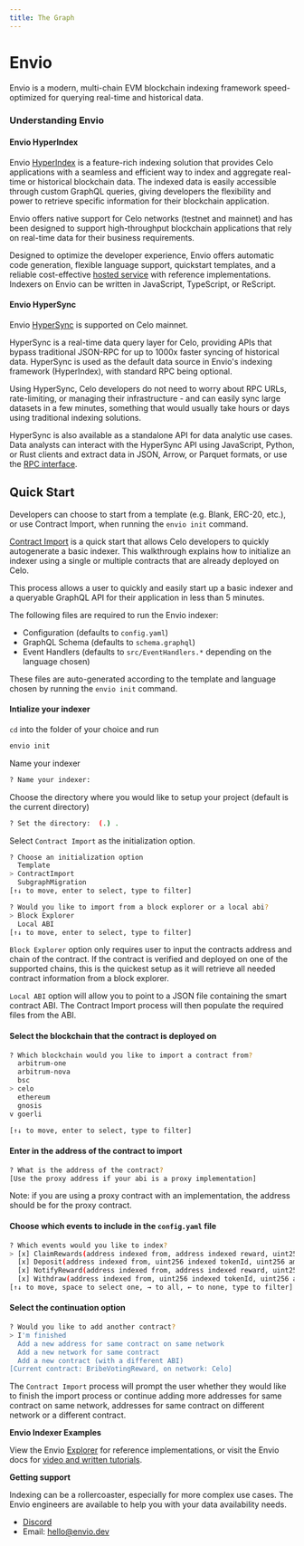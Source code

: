 ```yaml
---
title: The Graph
---
```


# Envio

Envio is a modern, multi-chain EVM blockchain indexing framework speed-optimized
for querying real-time and historical data.

### Understanding Envio

#### Envio HyperIndex

Envio [HyperIndex](https://docs.envio.dev/docs/overview) is a feature-rich
indexing solution that provides Celo applications with a seamless and
efficient way to index and aggregate real-time or historical blockchain data.
The indexed data is easily accessible through custom GraphQL queries, giving
developers the flexibility and power to retrieve specific information for their
blockchain application.

Envio offers native support for Celo networks (testnet and mainnet) and has been designed
to support high-throughput blockchain applications that rely on real-time data
for their business requirements.

Designed to optimize the developer experience, Envio offers automatic code
generation, flexible language support, quickstart templates, and a reliable
cost-effective [hosted service](https://envio.dev/explorer) with reference implementations. Indexers on Envio can be written in JavaScript, TypeScript, or ReScript.

#### Envio HyperSync

Envio [HyperSync](https://docs.envio.dev/docs/overview-hypersync) is supported on Celo mainnet.

HyperSync is a real-time data query layer for Celo, providing APIs
that bypass traditional JSON-RPC for up to 1000x faster syncing of historical
data. HyperSync is used as the default data source in Envio's indexing framework (HyperIndex),
with standard RPC being optional.

Using HyperSync, Celo developers do not need to worry about RPC URLs,
rate-limiting, or managing their infrastructure - and can easily sync large
datasets in a few minutes, something that would usually take hours or days using
traditional indexing solutions.

HyperSync is also available as a standalone API for data analytic use cases.
Data analysts can interact with the HyperSync API using JavaScript, Python, or
Rust clients and extract data in JSON, Arrow, or Parquet formats, or use the [RPC interface](https://docs.envio.dev/docs/HyperSync/overview-hyperrpc).

## Quick Start

Developers can choose to start from a template (e.g. Blank, ERC-20, etc.), or
use Contract Import, when running the `envio init` command. 

[Contract Import](https://docs.envio.dev/docs/contract-import) is a quick start that allows Celo developers to quickly autogenerate a basic indexer. This walkthrough explains how to initialize an indexer using a single or multiple contracts that are already deployed on Celo. 

This process allows a user to quickly and easily start up a basic indexer and a queryable GraphQL API for their application in less than 5 minutes.

The following files are required to run the Envio indexer:
- Configuration (defaults to `config.yaml`)
- GraphQL Schema (defaults to `schema.graphql`)
- Event Handlers (defaults to `src/EventHandlers.*` depending on the language chosen)

These files are auto-generated according to the template and language chosen by running the `envio init` command. 

#### Intialize your indexer

`cd` into the folder of your choice and run
```bash
envio init
```
Name your indexer
```bash
? Name your indexer:
```
Choose the directory where you would like to setup your project (default is the current directory)
```bash
? Set the directory:  (.) .
```
Select `Contract Import` as the initialization option.
```bash
? Choose an initialization option
  Template
> ContractImport
  SubgraphMigration
[↑↓ to move, enter to select, type to filter]
```
```bash
? Would you like to import from a block explorer or a local abi?
> Block Explorer
  Local ABI
[↑↓ to move, enter to select, type to filter]
```
`Block Explorer` option only requires user to input the contracts address and chain of the contract. If the contract is verified and deployed on one of the supported chains, this is the quickest setup as it will retrieve all needed contract information from a block explorer. 

`Local ABI` option will allow you to point to a JSON file containing the smart contract ABI. The Contract Import process will then populate the required files from the ABI.

#### Select the blockchain that the contract is deployed on
```bash
? Which blockchain would you like to import a contract from?
  arbitrum-one
  arbitrum-nova
  bsc
> celo
  ethereum
  gnosis
v goerli

[↑↓ to move, enter to select, type to filter]
```
#### Enter in the address of the contract to import
```bash
? What is the address of the contract?
[Use the proxy address if your abi is a proxy implementation]
```
Note: if you are using a proxy contract with an implementation, the address should be for the proxy contract.

#### Choose which events to include in the `config.yaml` file
```bash
? Which events would you like to index?
> [x] ClaimRewards(address indexed from, address indexed reward, uint256 amount)
  [x] Deposit(address indexed from, uint256 indexed tokenId, uint256 amount)
  [x] NotifyReward(address indexed from, address indexed reward, uint256 indexed epoch, uint256 amount)
  [x] Withdraw(address indexed from, uint256 indexed tokenId, uint256 amount)
[↑↓ to move, space to select one, → to all, ← to none, type to filter]
```

#### Select the continuation option
```bash
? Would you like to add another contract?
> I'm finished
  Add a new address for same contract on same network
  Add a new network for same contract
  Add a new contract (with a different ABI)
[Current contract: BribeVotingReward, on network: Celo]
```

The `Contract Import` process will prompt the user whether they would like to finish the import process or continue adding more addresses for same contract on same network, addresses for same contract on different network or a different contract.


**Envio Indexer Examples**

View the Envio [Explorer](https://envio.dev/explorer) for reference implementations, or visit the Envio docs for [video and written tutorials](https://docs.envio.dev/docs/HyperIndex/tutorial-op-bridge-deposits). 

**Getting support**

Indexing can be a rollercoaster, especially for more complex use cases. The
Envio engineers are available to help you with your data availability needs.

- [Discord](https://discord.gg/mZHNWgNCAc)
- Email: [hello@envio.dev](mailto:hello@envio.dev)




